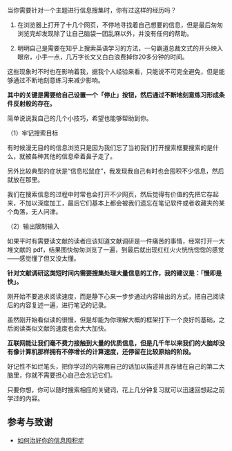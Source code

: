 当你需要针对一个主题进行信息搜集时，你有过这样的经历吗？

1. 在浏览器上打开了十几个网页，不停地寻找着自己想要的信息，但是最后匆匆浏览完却发现除了让自己脑袋一团乱麻以外，并没有任何的帮助。 

2. 明明自己是需要在知乎上搜索英语学习的方法，一句霸道总裁文式的开头映入眼帘，小手一点，几万字长文又白白浪费掉你20多分钟的时间。 

这些现象时不时也在影响着我，据我个人经验来看，只能说不可完全避免，但是能够通过不断地刻意练习来减少影响。 

**其中的关键是需要给自己设置一个「停止」按钮，然后通过不断地刻意练习形成条件反射般的存在。**

简单说说我自己的几个小技巧，希望也能够帮助到你。 

（1）牢记搜索目标

有时候漫无目的的信息浏览只是因为我们忘了当初我们打开搜索框要搜索的是什么，就被各种其他的信息牵着鼻子走了。 

另外比较典型的症状是“信息松鼠症”，我发现我自己有时也会囤积不少信息，然后就放在那里。 

我们在搜索信息的过程中时常也会打开不少网页，然后觉得有价值的先把它存起来，不加以深度加工，最后它们基本上都会被我们遗忘在笔记软件或者收藏夹的某个角落，无人问津。 

（2）输出限制输入

如果平时有需要读文献的读者应该知道文献调研是一件痛苦的事情，经常打开一大堆文献的 pdf，结果图快匆匆浏览了一遍，到最后就出现红红火火恍恍惚惚的感觉——感觉懂了但又没太懂。 

**针对文献调研这类短时间内需要搜集处理大量信息的工作，我的建议是：「慢即是快」。**

刚开始不要追求阅读速度，而是静下心来一步步通过内容输出的方式，把自己阅读后的内容复述一遍，进行笔记的记录。 

虽然刚开始看似读的很慢，但是却能为你理解大概的框架打下一个良好的基础，之后阅读类似文献的速度也会大大加快。 

**互联网能让我们毫不费力接触到大量的优质信息，但是几千年以来我们的大脑却没有像计算机那样拥有不停增长的计算速度，还停留在比较原始的阶段。**

好记性不如烂笔头，把你学过的内容用自己的话加以描述并且存储在自己的第二大脑里，你就不需要担心自己会忘记它们。

只要你想，你可以随时搜索相应的关键词，花上几分钟复习就可以迅速回想起之前学过的内容。 

## 参考与致谢
- [如何治好你的信息囤积症](https://mp.weixin.qq.com/s/C6JM7qCXxy2pBd5T4ETo3w)








